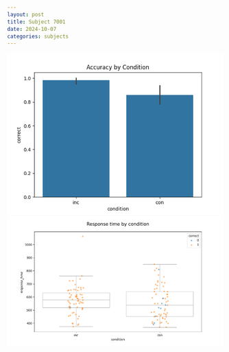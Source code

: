 ```yaml
---
layout: post
title: Subject 7001
date: 2024-10-07
categories: subjects
---
```


![](data/7001/run-6/7001_NF_acc.png)
![](data/7001/run-6/7001_NF_rt.png)
